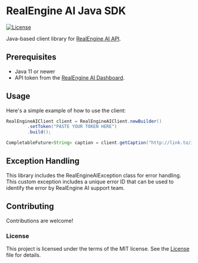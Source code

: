 # RealEngine AI Java SDK

[![License](https://img.shields.io/badge/license-MIT-blue.svg)](https://github.com/RealEngineAI/java-sdk/blob/main/LICENSE)

Java-based client library for [RealEngine AI API](https://www.realengine.ai/api.html).

## Prerequisites
- Java 11 or newer
- API token from the [RealEngine AI Dashboard](https://app.realengine.ai).

## Usage

Here's a simple example of how to use the client:

```java
RealEngineAIClient client = RealEngineAIClient.newBuilder()
        .setToken("PASTE YOUR TOKEN HERE")
        .build();

CompletableFuture<String> caption = client.getCaption("http://link.to/image.jpg")
```

## Exception Handling

This library includes the RealEngineAIException class for error handling. 
This custom exception includes a unique error ID that can be used to identify the error by RealEngine AI support team. 


## Contributing

Contributions are welcome! 

### License

This project is licensed under the terms of the MIT license. See the [License](https://github.com/RealEngineAI/java-sdk/blob/main/LICENSE)
file for details.